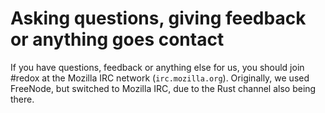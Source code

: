 Asking questions, giving feedback or anything goes contact
==========================================================

If you have questions, feedback or anything else for us, you should join #redox at the Mozilla IRC network (`irc.mozilla.org`). Originally, we used FreeNode, but switched to Mozilla IRC, due to the Rust channel also being there.

